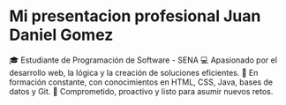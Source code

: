 # Mi presentacion profesional Juan Daniel Gomez
🎓 Estudiante de Programación de Software - SENA 💻 Apasionado por el desarrollo web, la lógica y la creación de soluciones eficientes. 🧠 En formación constante, con conocimientos en HTML, CSS, Java, bases de datos y Git. 🚀 Comprometido, proactivo y listo para asumir nuevos retos.
